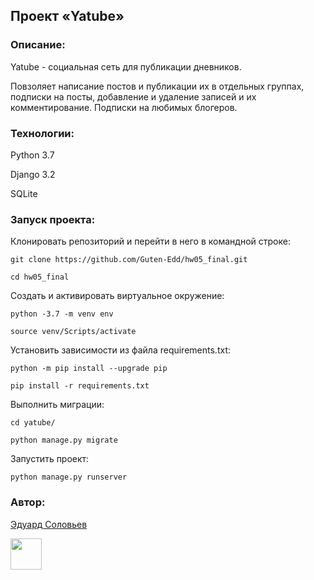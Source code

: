 ## Проект «Yatube»

### Описание:

Yatube - социальная сеть для публикации дневников.

Повзоляет написание постов и публикации их в отдельных группах, подписки на посты, добавление и удаление записей и их комментирование. Подписки на любимых блогеров.

### Технологии:

Python 3.7

Django 3.2

SQLite


### Запуск проекта:

Клонировать репозиторий и перейти в него в командной строке:

```
git clone https://github.com/Guten-Edd/hw05_final.git
```

```
cd hw05_final
```

Cоздать и активировать виртуальное окружение:

```
python -3.7 -m venv env
```

```
source venv/Scripts/activate
```

Установить зависимости из файла requirements.txt:

```
python -m pip install --upgrade pip
```

```
pip install -r requirements.txt
```

Выполнить миграции:

```
cd yatube/
```

```
python manage.py migrate
```

Запустить проект:

```
python manage.py runserver
```

### Автор:
[Эдуард Соловьев](https://github.com/Guten-Edd)


<img src="https://github.com/blackcater/blackcater/raw/main/images/Hi.gif" width="50" height="50"/>
